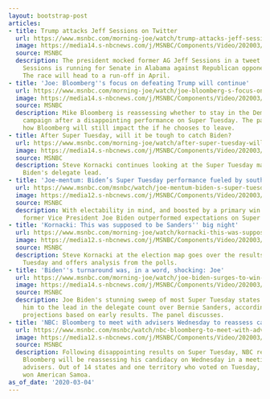 ```yaml
---
layout: bootstrap-post
articles:
- title: Trump attacks Jeff Sessions on Twitter
  url: https://www.msnbc.com/morning-joe/watch/trump-attacks-jeff-sessions-on-twitter-79985221534
  image: https://media14.s-nbcnews.com/j/MSNBC/Components/Video/202003/n_mj_sessions_200304_1920x1080.nbcnews-fp-1200-630.jpg
  source: MSNBC
  description: The president mocked former AG Jeff Sessions in a tweet Wednesday as
    Sessions is running for Senate in Alabama against Republican opponent Tommy Tuberville.
    The race will head to a run-off in April.
- title: 'Joe: Bloomberg''s focus on defeating Trump will continue'
  url: https://www.msnbc.com/morning-joe/watch/joe-bloomberg-s-focus-on-defeating-trump-will-continue-79980101835
  image: https://media14.s-nbcnews.com/j/MSNBC/Components/Video/202003/n_mj_bloom_200304_1920x1080.nbcnews-fp-1200-630.jpg
  source: MSNBC
  description: Mike Bloomberg is reassessing whether to stay in the Democratic primary
    campaign after a disappointing performance on Super Tuesday. The panel discusses
    how Bloomberg will still impact the if he chooses to leave.
- title: After Super Tuesday, will it be tough to catch Biden?
  url: https://www.msnbc.com/morning-joe/watch/after-super-tuesday-will-it-be-tough-to-catch-biden-79980613580
  image: https://media14.s-nbcnews.com/j/MSNBC/Components/Video/202003/n_mj_third_200304_1920x1080.nbcnews-fp-1200-630.jpg
  source: MSNBC
  description: Steve Kornacki continues looking at the Super Tuesday map to breakdown
    Biden's delegate lead.
- title: 'Joe-mentum: Biden’s Super Tuesday performance fueled by southern states'
  url: https://www.msnbc.com/msnbc/watch/joe-mentum-biden-s-super-tuesday-performance-fueled-by-southern-states-79979589657
  image: https://media12.s-nbcnews.com/j/MSNBC/Components/Video/202003/n_msnbc_brk_daythatwas_200304.nbcnews-fp-1200-630.jpg
  source: MSNBC
  description: With electability in mind, and boosted by a primary win in South Carolina,
    former Vice President Joe Biden outperformed expectations on Super Tuesday.
- title: 'Kornacki: This was supposed to be Sanders'' big night'
  url: https://www.msnbc.com/morning-joe/watch/kornacki-this-was-supposed-to-be-sanders-big-night-79979077825
  image: https://media12.s-nbcnews.com/j/MSNBC/Components/Video/202003/n_mj_steve_200304_1920x1080.nbcnews-fp-1200-630.jpg
  source: MSNBC
  description: Steve Kornacki at the election map goes over the results from Super
    Tuesday and offers analysis from the polls.
- title: 'Biden''s turnaround was, in a word, shocking: Joe'
  url: https://www.msnbc.com/morning-joe/watch/joe-biden-surges-to-win-nine-states-on-super-tuesday-79978565737
  image: https://media14.s-nbcnews.com/j/MSNBC/Components/Video/202003/n_mj_first_200304_1920x1080.nbcnews-fp-1200-630.jpg
  source: MSNBC
  description: Joe Biden's stunning sweep of most Super Tuesday states has rocketed
    him to the lead in the delegate count over Bernie Sanders, according to NBC News
    projections based on early results. The panel discusses.
- title: 'NBC: Bloomberg to meet with advisers Wednesday to reassess campaign'
  url: https://www.msnbc.com/msnbc/watch/nbc-bloomberg-to-meet-with-advisers-wednesday-to-reassess-campaign-79972933862
  image: https://media12.s-nbcnews.com/j/MSNBC/Components/Video/202003/n_msnbc_BloombergReassess_200304_1920x1080.nbcnews-fp-1200-630.jpg
  source: MSNBC
  description: Following disappointing results on Super Tuesday, NBC reports Mike
    Bloomberg will be reassessing his candidacy on Wednesday in a meeting with senior
    advisers. Out of 14 states and one territory who voted on Tuesday, Bloomberg only
    won American Samoa.
as_of_date: '2020-03-04'
---
```


